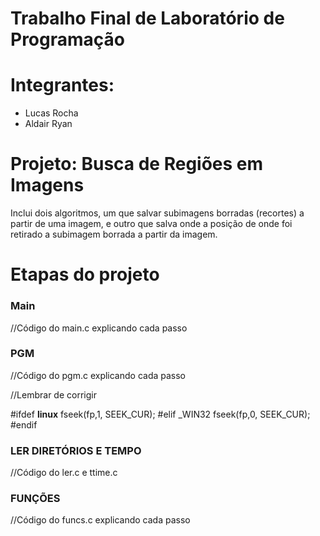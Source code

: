 # Trabalho Final de Laboratório de Programação

# Integrantes:
- Lucas Rocha
- Aldair Ryan

# Projeto: Busca de Regiões em Imagens
Inclui dois algoritmos, um que salvar subimagens borradas (recortes) a partir de uma imagem, e outro que salva onde a posição de onde foi retirado a subimagem borrada a partir da imagem.

# Etapas do projeto

### Main

//Código do main.c explicando cada passo

### PGM

//Código do pgm.c explicando cada passo

//Lembrar de corrigir

#ifdef __linux__
  fseek(fp,1, SEEK_CUR);
#elif _WIN32
  fseek(fp,0, SEEK_CUR);
#endif

### LER DIRETÓRIOS E TEMPO

//Código do ler.c e ttime.c

### FUNÇÕES

//Código do funcs.c explicando cada passo

